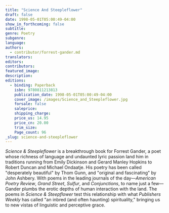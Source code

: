 ```yaml
---
title: "Science And Steepleflower"
draft: false
date: 1998-05-01T05:00:49-04:00
show_in_forthcoming: false
subtitle:
genre: Poetry
subgenre:
language:
authors:
  - contributor/forrest-gander.md
translators:
editors:
contributors:
featured_image:
description:
editions:
  - binding: Paperback
    isbn: 9780811213813
    publication_date: 1998-05-01T05:00:49-04:00
    cover_image: /images/Science_and_Steepleflower.jpg
    forsale: false
    saleprice:
    shipping_charge:
    price_us: 14.95
    price_cn: 20.00
    trim_size:
    Page_count: 96
_slug: science-and-steepleflower
---
```


_Science & Steepleflower_ is a breakthrough book for Forrest Gander, a poet whose richness of language and undaunted lyric passion land him in traditions running from Emily Dickinson and Gerard Manley Hopkins to Robert Duncan and Michael Ondaatje. His poetry has been called "desperately beautiful" by Thom Gunn, and "original and fascinating" by John Ashbery. With poems in the leading journals of the day––_American Poetry Review_, _Grand Street_, _Sulfur_, and _Conjunctions_, to name just a few––Gander plumbs the erotic depths of human interaction with the land. The poems in _Science & Steepflower_ test this relationship with what _Publishers Weekly_ has called "an inbred (and often haunting) spirituality," bringing us to new vistas of linguistic and perceptive grace.


